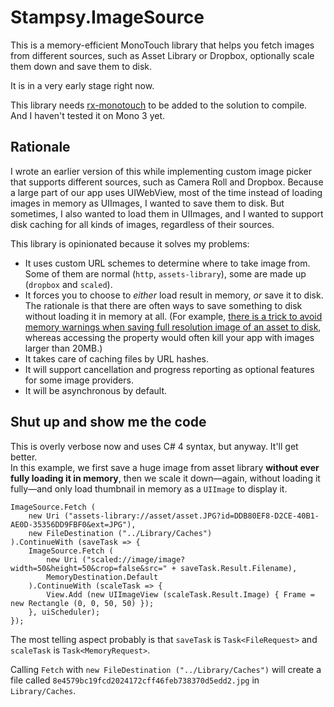 Stampsy.ImageSource
=======================

This is a memory-efficient MonoTouch library that helps you fetch images from different sources, such as Asset Library or Dropbox, optionally scale them down and save them to disk.  

It is in a very early stage right now.

This library needs [rx-monotouch](https://github.com/stampsy/rx-monotouch) to be added to the solution to compile. And I haven't tested it on Mono 3 yet.

## Rationale

I wrote an earlier version of this while implementing custom image picker that supports different sources, such as Camera Roll and Dropbox. Because a large part of our app uses UIWebView, most of the time instead of loading images in memory as UIImages, I wanted to save them to disk. But sometimes, I also wanted to load them in UIImages, and I wanted to support disk caching for all kinds of images, regardless of their sources.

This library is opinionated because it solves my problems:

- It uses custom URL schemes to determine where to take image from. Some of them are normal (`http`, `assets-library`), some are made up (`dropbox` and `scaled`).
- It forces you to choose to *either* load result in memory, *or* save it to disk. The rationale is that there are often ways to save something to disk without loading it in memory at all. (For example, [there is a trick to avoid memory warnings when saving full resolution image of an asset to disk](http://stackoverflow.com/a/10062558/458193), whereas accessing the property would often kill your app with images larger than 20MB.)
- It takes care of caching files by URL hashes.
- It will support cancellation and progress reporting as optional features for some image providers.
- It will be asynchronous by default.

## Shut up and show me the code

This is overly verbose now and uses C# 4 syntax, but anyway. It'll get better.  
In this example, we first save a huge image from asset library **without ever fully loading it in memory**, then we scale it down—again, without loading it fully—and only load thumbnail in memory as a `UIImage` to display it.

    ImageSource.Fetch (
        new Uri ("assets-library://asset/asset.JPG?id=DDB80EF8-D2CE-40B1-AE0D-35356DD9FBF0&ext=JPG"),
        new FileDestination ("../Library/Caches")
    ).ContinueWith (saveTask => {
        ImageSource.Fetch (
            new Uri ("scaled://image/image?width=50&height=50&crop=false&src=" + saveTask.Result.Filename),
            MemoryDestination.Default
        ).ContinueWith (scaleTask => {
            View.Add (new UIImageView (scaleTask.Result.Image) { Frame = new Rectangle (0, 0, 50, 50) });
        }, uiScheduler);
    });

The most telling aspect probably is that `saveTask` is `Task<FileRequest>` and `scaleTask` is `Task<MemoryRequest>`.  

Calling `Fetch` with `new FileDestination ("../Library/Caches")` will create a file called `8e4579bc19fcd2024172cff46feb738370d5edd2.jpg` in `Library/Caches`.
